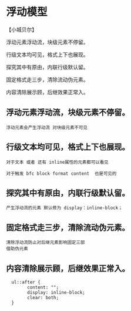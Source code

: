 # 浮动模型
【小城贝尔】

浮动元素浮动流，块级元素不停留。

行级文本均可见，格式上下也展现。

探究其中有原由，内联行级默认留。

固定格式走三步，清除流动伪元素。

内容清除展示顾，后继效果正常入。

## 浮动元素浮动流，块级元素不停留。
    浮动元素会产生浮动流 对块级元素不可见 
## 行级文本均可见，格式上下也展现。
    对于文本 或者 还有 inline属性的元素都可以看见

    对于触发 bfc block format content  也是可见的
## 探究其中有原由，内联行级默认留。
    产生浮动流的元素 默认修为 display：inline-block；
## 固定格式走三步，清除流动伪元素。 
    清除浮动流防止对后继元素影响固定三部
    借助伪元素
## 内容清除展示顾，后继效果正常入。
      ul::after {
            content: "";
            display: inline-block;
            clear: both;
      }
